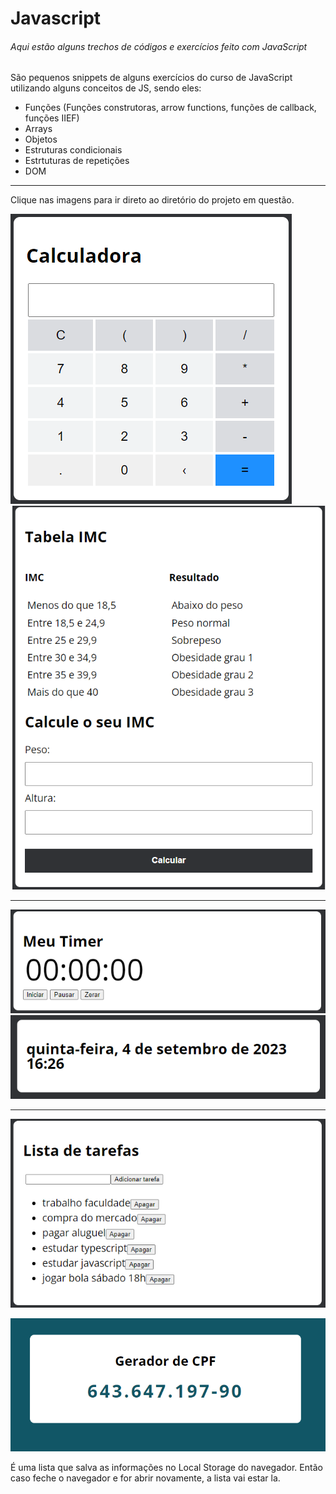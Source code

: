 # Javascript

###### Aqui estão alguns trechos de códigos e exercícios feito com JavaScript

São pequenos snippets de alguns exercícios do curso de JavaScript utilizando alguns conceitos de JS, sendo eles:

- Funções (Funções construtoras, arrow functions, funções de callback, funções IIEF)
- Arrays
- Objetos
- Estruturas condicionais
- Estrtuturas de repetições
- DOM
****

Clique nas imagens para ir direto ao diretório do projeto em questão.

[![Alt text](/Exercicios/Exercicio_Calculadora/calculadora.png "Calculadora")](https://github.com/devbiel/JavaScript/tree/main/Exercicios/Exercicio_Calculadora) [![Alt text](/Exercicios/Exercicio_IMC/imc.png "Calculadora IMC")](https://github.com/devbiel/JavaScript/tree/main/Exercicios/Exercicio_IMC)
****
[![Alt text](/Exercicios/Exercicio_Timer/timer.png "Cronometro")](https://github.com/devbiel/JavaScript/tree/main/Exercicios/Exercicio_Timer) [![Alt text](/Exercicios/Exercicio_Switch_Date/time.png "Exibir Date Time")](https://github.com/devbiel/JavaScript/tree/main/Exercicios/Exercicio_Switch_Date)
****
[![Alt text](/Exercicios/Exercicio_ListaTarefa/lista.png "Lista de tarafas")](https://github.com/devbiel/JavaScript/tree/main/Exercicios/Exercicio_ListaTarefa)

[![Alt text](/Exercicios/ValidadorCPFWebpack/cpf.png "Gerador de CPF")](https://github.com/devbiel/JavaScript/tree/main/Exercicios/ValidadorCPFWebpack)

É uma lista que salva as informações no Local Storage do navegador. Então caso feche o navegador e for abrir novamente, a lista vai estar la.
